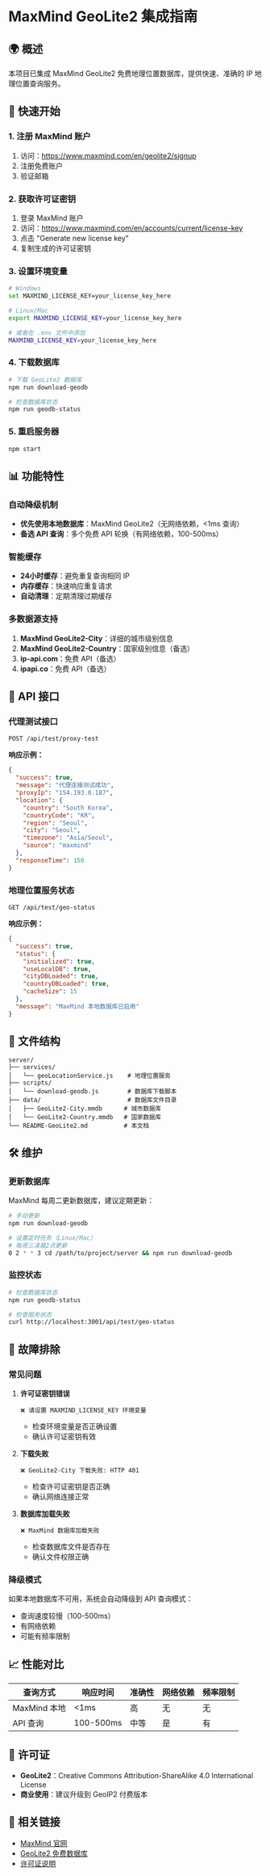 # MaxMind GeoLite2 集成指南

## 🌍 概述

本项目已集成 MaxMind GeoLite2 免费地理位置数据库，提供快速、准确的 IP 地理位置查询服务。

## 🚀 快速开始

### 1. 注册 MaxMind 账户

1. 访问：https://www.maxmind.com/en/geolite2/signup
2. 注册免费账户
3. 验证邮箱

### 2. 获取许可证密钥

1. 登录 MaxMind 账户
2. 访问：https://www.maxmind.com/en/accounts/current/license-key
3. 点击 "Generate new license key"
4. 复制生成的许可证密钥

### 3. 设置环境变量

```bash
# Windows
set MAXMIND_LICENSE_KEY=your_license_key_here

# Linux/Mac
export MAXMIND_LICENSE_KEY=your_license_key_here

# 或者在 .env 文件中添加
MAXMIND_LICENSE_KEY=your_license_key_here
```

### 4. 下载数据库

```bash
# 下载 GeoLite2 数据库
npm run download-geodb

# 检查数据库状态
npm run geodb-status
```

### 5. 重启服务器

```bash
npm start
```

## 📊 功能特性

### 自动降级机制

- **优先使用本地数据库**：MaxMind GeoLite2（无网络依赖，<1ms 查询）
- **备选 API 查询**：多个免费 API 轮换（有网络依赖，100-500ms）

### 智能缓存

- **24小时缓存**：避免重复查询相同 IP
- **内存缓存**：快速响应重复请求
- **自动清理**：定期清理过期缓存

### 多数据源支持

1. **MaxMind GeoLite2-City**：详细的城市级别信息
2. **MaxMind GeoLite2-Country**：国家级别信息（备选）
3. **ip-api.com**：免费 API（备选）
4. **ipapi.co**：免费 API（备选）

## 🔧 API 接口

### 代理测试接口

```http
POST /api/test/proxy-test
```

**响应示例：**
```json
{
  "success": true,
  "message": "代理连接测试成功",
  "proxyIp": "154.193.0.187",
  "location": {
    "country": "South Korea",
    "countryCode": "KR",
    "region": "Seoul",
    "city": "Seoul",
    "timezone": "Asia/Seoul",
    "source": "maxmind"
  },
  "responseTime": 150
}
```

### 地理位置服务状态

```http
GET /api/test/geo-status
```

**响应示例：**
```json
{
  "success": true,
  "status": {
    "initialized": true,
    "useLocalDB": true,
    "cityDBLoaded": true,
    "countryDBLoaded": true,
    "cacheSize": 15
  },
  "message": "MaxMind 本地数据库已启用"
}
```

## 📁 文件结构

```
server/
├── services/
│   └── geoLocationService.js    # 地理位置服务
├── scripts/
│   └── download-geodb.js        # 数据库下载脚本
├── data/                        # 数据库文件目录
│   ├── GeoLite2-City.mmdb      # 城市数据库
│   └── GeoLite2-Country.mmdb   # 国家数据库
└── README-GeoLite2.md          # 本文档
```

## 🛠️ 维护

### 更新数据库

MaxMind 每周二更新数据库，建议定期更新：

```bash
# 手动更新
npm run download-geodb

# 设置定时任务（Linux/Mac）
# 每周三凌晨2点更新
0 2 * * 3 cd /path/to/project/server && npm run download-geodb
```

### 监控状态

```bash
# 检查数据库状态
npm run geodb-status

# 检查服务状态
curl http://localhost:3001/api/test/geo-status
```

## 🚨 故障排除

### 常见问题

1. **许可证密钥错误**
   ```
   ❌ 请设置 MAXMIND_LICENSE_KEY 环境变量
   ```
   - 检查环境变量是否正确设置
   - 确认许可证密钥有效

2. **下载失败**
   ```
   ❌ GeoLite2-City 下载失败: HTTP 401
   ```
   - 检查许可证密钥是否正确
   - 确认网络连接正常

3. **数据库加载失败**
   ```
   ❌ MaxMind 数据库加载失败
   ```
   - 检查数据库文件是否存在
   - 确认文件权限正确

### 降级模式

如果本地数据库不可用，系统会自动降级到 API 查询模式：

- 查询速度较慢（100-500ms）
- 有网络依赖
- 可能有频率限制

## 📈 性能对比

| 查询方式 | 响应时间 | 准确性 | 网络依赖 | 频率限制 |
|----------|----------|--------|----------|----------|
| MaxMind 本地 | <1ms | 高 | 无 | 无 |
| API 查询 | 100-500ms | 中等 | 是 | 有 |

## 📄 许可证

- **GeoLite2**：Creative Commons Attribution-ShareAlike 4.0 International License
- **商业使用**：建议升级到 GeoIP2 付费版本

## 🔗 相关链接

- [MaxMind 官网](https://www.maxmind.com/)
- [GeoLite2 免费数据库](https://dev.maxmind.com/geoip/geolite2-free-geolocation-data)
- [许可证说明](https://www.maxmind.com/en/geolite2/eula)
